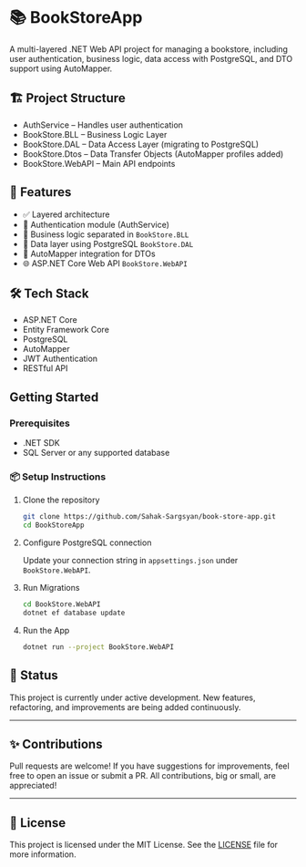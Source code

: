 # 📚 BookStoreApp

A multi-layered .NET Web API project for managing a bookstore, including user authentication, business logic, data access with PostgreSQL, and DTO support using AutoMapper.

## 🏗️ Project Structure

- AuthService           – Handles user authentication
- BookStore.BLL         – Business Logic Layer
- BookStore.DAL         – Data Access Layer (migrating to PostgreSQL)
- BookStore.Dtos        – Data Transfer Objects (AutoMapper profiles added)
- BookStore.WebAPI      – Main API endpoints

## 🚀 Features

- ✅ Layered architecture
- 🔐 Authentication module (AuthService)
- 🧠 Business logic separated in `BookStore.BLL`
- 💾 Data layer using PostgreSQL `BookStore.DAL`
- 🔄 AutoMapper integration for DTOs
- 🌐 ASP.NET Core Web API `BookStore.WebAPI`

## 🛠️ Tech Stack

- ASP.NET Core
- Entity Framework Core
- PostgreSQL
- AutoMapper
- JWT Authentication
- RESTful API

## Getting Started
### Prerequisites
- .NET SDK
- SQL Server or any supported database

### 📦 Setup Instructions

1. Clone the repository
    ```bash
    git clone https://github.com/Sahak-Sargsyan/book-store-app.git
    cd BookStoreApp
    ```

2. Configure PostgreSQL connection

    Update your connection string in `appsettings.json` under `BookStore.WebAPI`.

3. Run Migrations
    ```bash
    cd BookStore.WebAPI
    dotnet ef database update
    ```

5. Run the App
    ```bash
    dotnet run --project BookStore.WebAPI
    ```

## 🚧 Status

This project is currently under active development.
New features, refactoring, and improvements are being added continuously.

---

## ✨ Contributions

Pull requests are welcome!
If you have suggestions for improvements, feel free to open an issue or submit a PR.
All contributions, big or small, are appreciated!

---

## 📄 License

This project is licensed under the MIT License.
See the [LICENSE](LICENSE) file for more information.

